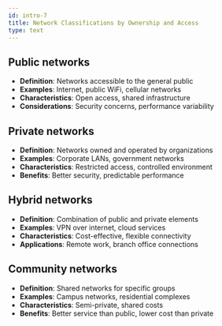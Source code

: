 ```yaml
---
id: intro-7
title: Network Classifications by Ownership and Access
type: text
---
```



## Public networks

- **Definition**: Networks accessible to the general public
- **Examples**: Internet, public WiFi, cellular networks
- **Characteristics**: Open access, shared infrastructure
- **Considerations**: Security concerns, performance variability

## Private networks

- **Definition**: Networks owned and operated by organizations
- **Examples**: Corporate LANs, government networks
- **Characteristics**: Restricted access, controlled environment
- **Benefits**: Better security, predictable performance

## Hybrid networks

- **Definition**: Combination of public and private elements
- **Examples**: VPN over internet, cloud services
- **Characteristics**: Cost-effective, flexible connectivity
- **Applications**: Remote work, branch office connections

## Community networks

- **Definition**: Shared networks for specific groups
- **Examples**: Campus networks, residential complexes
- **Characteristics**: Semi-private, shared costs
- **Benefits**: Better service than public, lower cost than private